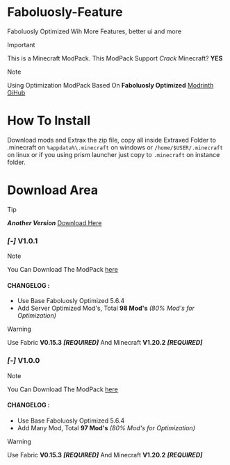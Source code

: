 # Faboluosly-Feature
Faboluosly Optimized Wih More Features, better ui and more
> [!IMPORTANT]
> This is a Minecraft ModPack. This ModPack Support *Crack* Minecraft? **YES**

> [!NOTE]
> Using Optimization ModPack Based On **Faboluosly Optimized** [Modrinth](https://modrinth.com/modpack/fabulously-optimized) [GiHub](https://github.com/Fabulously-Optimized/fabulously-optimized) 

# How To Install
Download mods and Extrax the zip file, copy all inside Extraxed Folder to .minecraft on ```%appdata%\.minecraft``` on windows or ```/home/$USER/.minecraft``` on linux or if you using prism launcher just copy to ```.minecraft``` on instance folder.

# Download Area
> [!TIP]
> ***Another Version*** [Download Here](https://www.mediafire.com/folder/181n7119s94mq/ModPack+Optimized+Minecraft)
### *[-]* V1.0.1
> [!NOTE]
> You Can Download The ModPack [here](https://www.mediafire.com/file/vhf8c8v9zpdh7ri/Faboluosly-Feature_V1.0.1_1.20.2.zip.zip/file)
> #### CHANGELOG :
> - Use Base Faboluosly Optimized 5.6.4
> - Add Server Optimized Mod's, Total **98 Mod's** *(80% Mod's for Optimization)*

> [!WARNING]
> Use Fabric **V0.15.3** ***[REQUIRED]*** And Minecraft **V1.20.2** ***[REQUIRED]***
### *[-]* V1.0.0
> [!NOTE]
> You Can Download The ModPack [here](https://www.mediafire.com/file/3k7n5gbn70b6en3/Faboluosly-Optimized_with_More-Features_V1.0.0_1.20.2.zip/file)
> #### CHANGELOG :
> - Use Base Faboluosly Optimized 5.6.4
> - Add Many Mod, Total **97 Mod's** *(80% Mod's for Optimization)*

> [!WARNING]
> Use Fabric **V0.15.3** ***[REQUIRED]*** And Minecraft **V1.20.2** ***[REQUIRED]***
